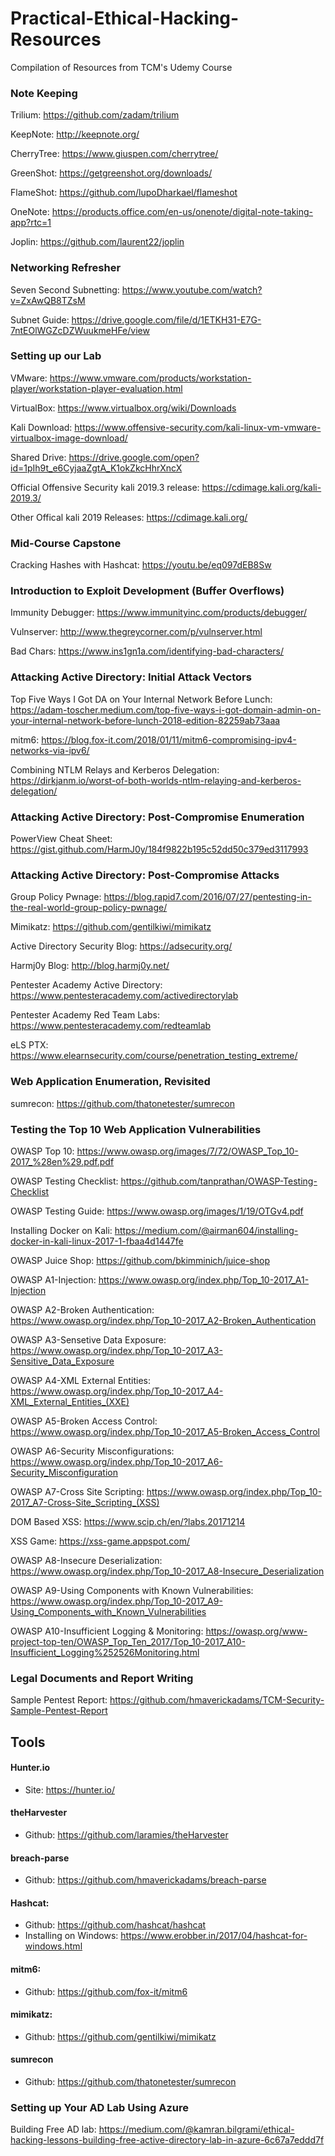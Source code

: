 # Practical-Ethical-Hacking-Resources

Compilation of Resources from TCM's Udemy Course 



### Note Keeping

Trilium: https://github.com/zadam/trilium

KeepNote: http://keepnote.org/

CherryTree: https://www.giuspen.com/cherrytree/

GreenShot: https://getgreenshot.org/downloads/

FlameShot: https://github.com/lupoDharkael/flameshot

OneNote: https://products.office.com/en-us/onenote/digital-note-taking-app?rtc=1

Joplin: https://github.com/laurent22/joplin

### Networking Refresher
Seven Second Subnetting: https://www.youtube.com/watch?v=ZxAwQB8TZsM

Subnet Guide: https://drive.google.com/file/d/1ETKH31-E7G-7ntEOlWGZcDZWuukmeHFe/view

### Setting up our Lab
VMware: https://www.vmware.com/products/workstation-player/workstation-player-evaluation.html

VirtualBox: https://www.virtualbox.org/wiki/Downloads

Kali Download: https://www.offensive-security.com/kali-linux-vm-vmware-virtualbox-image-download/

Shared Drive: https://drive.google.com/open?id=1pIh9t_e6CyjaaZgtA_K1okZkcHhrXncX

Official Offensive Security kali 2019.3 release: https://cdimage.kali.org/kali-2019.3/

Other Offical kali 2019 Releases: https://cdimage.kali.org/

### Mid-Course Capstone
Cracking Hashes with Hashcat: https://youtu.be/eq097dEB8Sw

### Introduction to Exploit Development (Buffer Overflows)
Immunity Debugger: https://www.immunityinc.com/products/debugger/

Vulnserver: http://www.thegreycorner.com/p/vulnserver.html

Bad Chars: https://www.ins1gn1a.com/identifying-bad-characters/

### Attacking Active Directory: Initial Attack Vectors

Top Five Ways I Got DA on Your Internal Network Before Lunch: https://adam-toscher.medium.com/top-five-ways-i-got-domain-admin-on-your-internal-network-before-lunch-2018-edition-82259ab73aaa 

mitm6: https://blog.fox-it.com/2018/01/11/mitm6-compromising-ipv4-networks-via-ipv6/

Combining NTLM Relays and Kerberos Delegation: https://dirkjanm.io/worst-of-both-worlds-ntlm-relaying-and-kerberos-delegation/

### Attacking Active Directory: Post-Compromise Enumeration
PowerView Cheat Sheet: https://gist.github.com/HarmJ0y/184f9822b195c52dd50c379ed3117993

### Attacking Active Directory: Post-Compromise Attacks
Group Policy Pwnage: https://blog.rapid7.com/2016/07/27/pentesting-in-the-real-world-group-policy-pwnage/

Mimikatz: https://github.com/gentilkiwi/mimikatz

Active Directory Security Blog: https://adsecurity.org/

Harmj0y Blog: http://blog.harmj0y.net/

Pentester Academy Active Directory: https://www.pentesteracademy.com/activedirectorylab

Pentester Academy Red Team Labs: https://www.pentesteracademy.com/redteamlab

eLS PTX: https://www.elearnsecurity.com/course/penetration_testing_extreme/

### Web Application Enumeration, Revisited
sumrecon: https://github.com/thatonetester/sumrecon

### Testing the Top 10 Web Application Vulnerabilities
 OWASP Top 10: https://www.owasp.org/images/7/72/OWASP_Top_10-2017_%28en%29.pdf.pdf
 
 OWASP Testing Checklist: https://github.com/tanprathan/OWASP-Testing-Checklist
 
 OWASP Testing Guide: https://www.owasp.org/images/1/19/OTGv4.pdf
 
 Installing Docker on Kali: https://medium.com/@airman604/installing-docker-in-kali-linux-2017-1-fbaa4d1447fe
 
 OWASP Juice Shop: https://github.com/bkimminich/juice-shop
 
 OWASP A1-Injection: https://www.owasp.org/index.php/Top_10-2017_A1-Injection
 
 OWASP A2-Broken Authentication: https://www.owasp.org/index.php/Top_10-2017_A2-Broken_Authentication
 
 OWASP A3-Sensetive Data Exposure: https://www.owasp.org/index.php/Top_10-2017_A3-Sensitive_Data_Exposure
 
 OWASP A4-XML External Entities: https://www.owasp.org/index.php/Top_10-2017_A4-XML_External_Entities_(XXE)
 
 OWASP A5-Broken Access Control: https://www.owasp.org/index.php/Top_10-2017_A5-Broken_Access_Control
 
 OWASP A6-Security Misconfigurations: https://www.owasp.org/index.php/Top_10-2017_A6-Security_Misconfiguration
 
 OWASP A7-Cross Site Scripting: https://www.owasp.org/index.php/Top_10-2017_A7-Cross-Site_Scripting_(XSS)
 
 DOM Based XSS: https://www.scip.ch/en/?labs.20171214
 
 XSS Game: https://xss-game.appspot.com/
 
 OWASP A8-Insecure Deserialization: https://www.owasp.org/index.php/Top_10-2017_A8-Insecure_Deserialization
 
 OWASP A9-Using Components with Known Vulnerabilities: https://www.owasp.org/index.php/Top_10-2017_A9-Using_Components_with_Known_Vulnerabilities
 
 OWASP A10-Insufficient Logging & Monitoring: https://owasp.org/www-project-top-ten/OWASP_Top_Ten_2017/Top_10-2017_A10-Insufficient_Logging%252526Monitoring.html
 
 ### Legal Documents and Report Writing
 Sample Pentest Report: https://github.com/hmaverickadams/TCM-Security-Sample-Pentest-Report
  
 ## Tools
 #### Hunter.io
 * Site: https://hunter.io/
 
 #### theHarvester
 * Github: https://github.com/laramies/theHarvester
 
 #### breach-parse
 * Github: https://github.com/hmaverickadams/breach-parse
 
 #### Hashcat: 
 * Github: https://github.com/hashcat/hashcat
 * Installing on Windows: https://www.erobber.in/2017/04/hashcat-for-windows.html
 
 #### mitm6: 
 * Github: https://github.com/fox-it/mitm6
 
 #### mimikatz:
 * Github: https://github.com/gentilkiwi/mimikatz
 
 #### sumrecon 
 * Github: https://github.com/thatonetester/sumrecon
 
 ### Setting up Your AD Lab Using Azure
 Building Free AD lab: https://medium.com/@kamran.bilgrami/ethical-hacking-lessons-building-free-active-directory-lab-in-azure-6c67a7eddd7f
